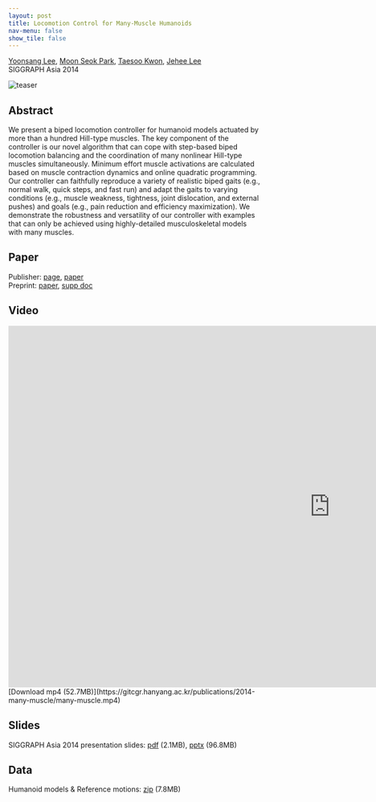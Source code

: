 ```yaml
---
layout: post
title: Locomotion Control for Many-Muscle Humanoids
nav-menu: false
show_tile: false
---
```


[Yoonsang Lee](../people/yoonsang-lee.html), [Moon Seok Park](https://www.snubh.org/common/layer/drIntroduce.do?sDpCd=OS&sDpCdDtl=OS&sDrSid=1001025&sDrStfNo=65407&sDpTp=), [Taesoo Kwon](http://calab.hanyang.ac.kr/cgi-bin/home.cgi?node=Taesoo), [Jehee Lee](http://mrl.snu.ac.kr/~jehee/)  
SIGGRAPH Asia 2014

![teaser](../assets/publications/2014-many-muscle/many-muscle.png)  

## Abstract
We present a biped locomotion controller for humanoid models actuated by more than a hundred Hill-type muscles. The key component of the controller is our novel algorithm that can cope with step-based biped locomotion balancing and the coordination of many nonlinear Hill-type muscles simultaneously. Minimum effort muscle activations are calculated based on muscle contraction dynamics and online quadratic programming. Our controller can faithfully reproduce a variety of realistic biped gaits (e.g., normal walk, quick steps, and fast run) and adapt the gaits to varying conditions (e.g., muscle weakness, tightness, joint dislocation, and external pushes) and goals (e.g., pain reduction and efficiency maximization). We demonstrate the robustness and versatility of our controller with examples that can only be achieved using highly-detailed musculoskeletal models with many muscles. 

## Paper
Publisher: [page](https://dl.acm.org/doi/10.1145/2661229.2661233), [paper](https://dl.acm.org/doi/pdf/10.1145/2661229.2661233)\
Preprint: [paper](https://gitcgr.hanyang.ac.kr/publications/2014-many-muscle/many-muscle.pdf), [supp doc](https://gitcgr.hanyang.ac.kr/publications/2014-many-muscle/many-muscle_supp.pdf)

## Video 
<div id="iframe_container"> <div id="iframe">
<iframe width="1280" height="720" src="https://www.youtube.com/embed/O0zxRbZ_kNM" frameborder="0" allow="accelerometer; autoplay; encrypted-media; gyroscope; picture-in-picture" allowfullscreen></iframe>
</div></div>  
[Download mp4 (52.7MB)](https://gitcgr.hanyang.ac.kr/publications/2014-many-muscle/many-muscle.mp4)

## Slides
SIGGRAPH Asia 2014 presentation slides: [pdf](https://gitcgr.hanyang.ac.kr/publications/2014-many-muscle/many-muscle-slides.pdf) (2.1MB), [pptx](https://gitcgr.hanyang.ac.kr/publications/2014-many-muscle/many-muscle-slides.pptx) (96.8MB)

## Data
Humanoid models & Reference motions: [zip](https://gitcgr.hanyang.ac.kr/publications/2014-many-muscle/many-muscle_data.zip) (7.8MB)  
